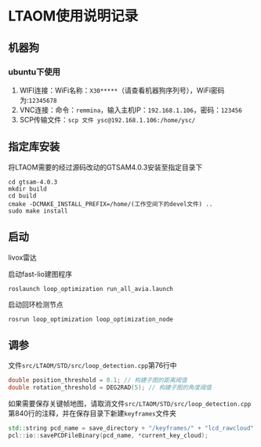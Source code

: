 # LTAOM使用说明记录

## 机器狗

### ubuntu下使用

1. WIFI连接：WiFi名称：`X30*****`（请查看机器狗序列号），WiFi密码为:`12345678`   
2. VNC连接：命令：`remmina`，输入主机IP：`192.168.1.106`，密码：`123456`   
3. SCP传输文件：`scp 文件 ysc@192.168.1.106:/home/ysc/`

## 指定库安装

将LTAOM需要的经过源码改动的GTSAM4.0.3安装至指定目录下

```
cd gtsam-4.0.3
mkdir build
cd build
cmake -DCMAKE_INSTALL_PREFIX=/home/(工作空间下的devel文件) ..
sudo make install
```

## 启动

livox雷达  

启动fast-lio建图程序

``` 
roslaunch loop_optimization run_all_avia.launch 
```   

启动回环检测节点

```
rosrun loop_optimization loop_optimization_node
```

## 调参

文件`src/LTAOM/STD/src/loop_detection.cpp`第76行中

``` C++
double position_threshold = 0.1; // 构建子图的距离阈值
double rotation_threshold = DEG2RAD(5); // 构建子图的角度阈值
```

如果需要保存关键帧地图，请取消文件`src/LTAOM/STD/src/loop_detection.cpp`第840行的注释，并在保存目录下新建`keyframes`文件夹

``` C++
std::string pcd_name = save_directory + "/keyframes/" + "lcd_rawcloud" + std::to_string(key_frame_id) + ".pcd";
pcl::io::savePCDFileBinary(pcd_name, *current_key_cloud);
```

